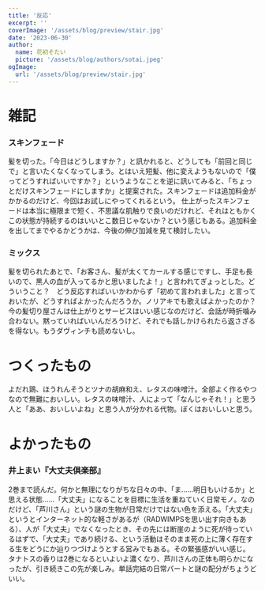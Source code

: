 ```yaml
---
title: '反応'
excerpt: ''
coverImage: '/assets/blog/preview/stair.jpg'
date: '2023-06-30'
author:
  name: 花初そたい
  picture: '/assets/blog/authors/sotai.jpeg'
ogImage:
  url: '/assets/blog/preview/stair.jpg'
---
```

# 雑記

### スキンフェード
髪を切った。「今日はどうしますか？」と訊かれると、どうしても「前回と同じで」と言いたくなくなってしまう。とはいえ短髪、他に変えようもないので「僕ってどうすればいいですか？」というようなことを逆に訊いてみると、「ちょっとだけスキンフェードにしますか」と提案された。スキンフェードは追加料金がかかるのだけど、今回はお試しにやってくれるという。
仕上がったスキンフェードは本当に極限まで短く、不思議な肌触りで良いのだけれど、それはともかくこの状態が持続するのはいいとこ数日じゃないか？という感じもある。追加料金を出してまでやるかどうかは、今後の伸び加減を見て検討したい。

### ミックス
髪を切られたあとで、「お客さん、髪が太くてカールする感じですし、手足も長いので、黒人の血が入ってるかと思いましたよ！」と言われてぎょっとした。どういうこと？　どう反応すればいいかわからず「初めて言われました」と言っておいたが、どうすればよかったんだろうか。ノリアキでも歌えばよかったのか？
今の髪切り屋さんは仕上がりとサービスはいい感じなのだけど、会話が時折噛み合わない。黙っていればいいんだろうけど、それでも話しかけられたら返さざるを得ない。もうダヴィンチも読めないし。

# つくったもの
よだれ鶏、ほうれんそうとツナの胡麻和え、レタスの味噌汁。全部よく作るやつなので無難においしい。レタスの味噌汁、人によって「なんじゃそれ！」と思う人と「ああ、おいしいよね」と思う人が分かれる代物。ぼくはおいしいと思う。

# よかったもの

### 井上まい『大丈夫倶楽部』
2巻まで読んだ。何かと無理になりがちな日々の中、「ま……明日もいけるか」と思える状態……「大丈夫」になることを目標に生活を重ねていく日常モノ。なのだけど、「芦川さん」という謎の生物が日常だけではない色を添える。「大丈夫」というとインターネット的な軽さがあるが（RADWIMPSを思い出す向きもある）、人が「大丈夫」でなくなったとき、その先には断崖のように死が待っているはずで、「大丈夫」であり続ける、という活動はそのまま死の上に薄く存在する生をどうにか辿りつづけようとする営みでもある。その緊張感がいい感じ。
タナトスの香りは2巻になるといよいよ濃くなり、芦川さんの正体も明らかになったが、引き続きこの先が楽しみ。単話完結の日常パートと謎の配分がちょうどいい。